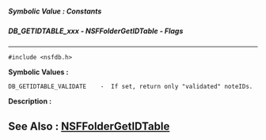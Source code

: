 ##### Symbolic Value : Constants
##### DB_GETIDTABLE_xxx - NSFFolderGetIDTable - Flags
---
```
#include <nsfdb.h>
```

**Symbolic Values :**

	DB_GETIDTABLE_VALIDATE	  -  If set, return only "validated" noteIDs.


**Description :**




**See Also :**
[NSFFolderGetIDTable](/domino-c-api-docs/reference/Func/NSFFolderGetIDTable)
---
